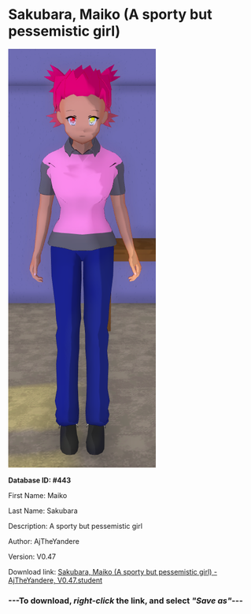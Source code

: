 # Sakubara, Maiko (A sporty but pessemistic girl)

<img src="https://raw.githubusercontent.com/Arbiter1223/Daigaku-Gurashi-Custom-Students/master/Students/Files/Sakubara%2C%20Maiko%20(A%20sporty%20but%20pessemistic%20girl).png" title="Sakubara, Maiko (A sporty but pessemistic girl) - AjTheYandere, V0.47">

**Database ID: #443**

First Name: Maiko

Last Name: Sakubara

Description: A sporty but pessemistic girl

Author: AjTheYandere

Version: V0.47

Download link: <a href="https://raw.githubusercontent.com/Arbiter1223/Daigaku-Gurashi-Custom-Students/master/Students/Files/Sakubara%2C%20Maiko%20(A%20sporty%20but%20pessemistic%20girl)%20-%20AjTheYandere%2C%20V0.47.student">Sakubara, Maiko (A sporty but pessemistic girl) - AjTheYandere, V0.47.student</a>

### ---**To download, _right-click_ the link, and select _"Save as"_**---
